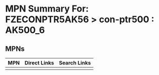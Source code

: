 



# MPN Summary For: FZECONPTR5AK56 > con-ptr500 : AK500_6

## MPNs
  

|MPN|Direct Links|Search Links|
| :--- | :--- | :--- |
||||
